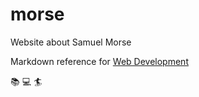 # morse

Website about Samuel Morse

Markdown reference for [Web Development](https://cs.nyu.edu/courses/spring19/CSCI-GA.1122-001/)

:books: :computer: :surfer: